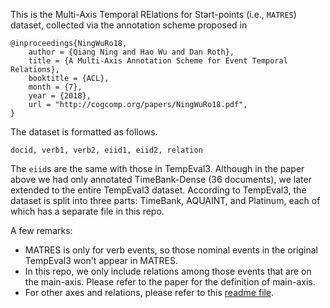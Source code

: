 This is the Multi-Axis Temporal RElations for Start-points (i.e., `MATRES`) dataset, collected via the annotation scheme proposed in 

```
@inproceedings{NingWuRo18,
    author = {Qiang Ning and Hao Wu and Dan Roth},
    title = {A Multi-Axis Annotation Scheme for Event Temporal Relations},
    booktitle = {ACL},
    month = {7},
    year = {2018},
    url = "http://cogcomp.org/papers/NingWuRo18.pdf",
}
```

The dataset is formatted as follows.
```
docid, verb1, verb2, eiid1, eiid2, relation
```
The `eiid`s are the same with those in TempEval3. Although in the paper above we had only annotated TimeBank-Dense (36 documents), we later extended to the entire TempEval3 dataset. According to TempEval3, the dataset is split into three parts: TimeBank, AQUAINT, and Platinum, each of which has a separate file in this repo.

A few remarks:
- MATRES is only for verb events, so those nominal events in the original TempEval3 won't appear in MATRES.
- In this repo, we only include relations among those events that are on the main-axis. Please refer to the paper for the definition of main-axis.
- For other axes and relations, please refer to this [readme file](https://github.com/qiangning/MATRES/tree/master/rawdata).
